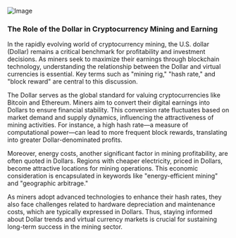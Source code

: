 
![Image](https://github.com/user-attachments/assets/31692037-0104-4703-abd1-696b6a7dd41b)
### The Role of the Dollar in Cryptocurrency Mining and Earning

In the rapidly evolving world of cryptocurrency mining, the U.S. dollar (Dollar) remains a critical benchmark for profitability and investment decisions. As miners seek to maximize their earnings through blockchain technology, understanding the relationship between the Dollar and virtual currencies is essential. Key terms such as "mining rig," "hash rate," and "block reward" are central to this discussion.

The Dollar serves as the global standard for valuing cryptocurrencies like Bitcoin and Ethereum. Miners aim to convert their digital earnings into Dollars to ensure financial stability. This conversion rate fluctuates based on market demand and supply dynamics, influencing the attractiveness of mining activities. For instance, a high hash rate—a measure of computational power—can lead to more frequent block rewards, translating into greater Dollar-denominated profits.

Moreover, energy costs, another significant factor in mining profitability, are often quoted in Dollars. Regions with cheaper electricity, priced in Dollars, become attractive locations for mining operations. This economic consideration is encapsulated in keywords like "energy-efficient mining" and "geographic arbitrage."

As miners adopt advanced technologies to enhance their hash rates, they also face challenges related to hardware depreciation and maintenance costs, which are typically expressed in Dollars. Thus, staying informed about Dollar trends and virtual currency markets is crucial for sustaining long-term success in the mining sector.